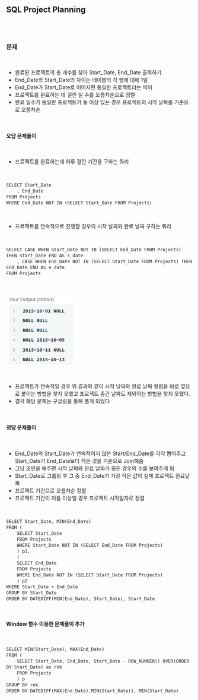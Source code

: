 ## **SQL Project Planning**

<br>
<br>

### **문제**

<br>

- 완료된 프로젝트의 총 개수를 찾아 Start_Date, End_Date 출력하기
- End_Date와 Start_Date의 차이는 테이블의 각 행에 대해 1일
- End_Date가 Start_Date로 이어지면 동일한 프로젝트라는 의미
- 프로젝트를 완료하는 데 걸린 일 수를 오름차순으로 정렬
- 완료 일수가 동일한 프로젝트가 둘 이상 있는 경우 프로젝트의 시작 날짜를 기준으로 오름차순

<br>

#### **오답 문제풀이**

<br>

- 프로젝트를 완료하는데 하루 걸린 기간을 구하는 쿼리

<br>

    SELECT Start_Date
        , End_Date
    FROM Projects
    WHERE End_Date NOT IN (SELECT Start_Date FROM Projects)

<br>

- 프로젝트를 연속적으로 진행할 경우의 시작 날짜와 완료 날짜 구하는 쿼리

<br>

    SELECT CASE WHEN Start_Date NOT IN (SELECT End_Date FROM Projects) THEN Start_Date END AS s_date
        , CASE WHEN End_Date NOT IN (SELECT Start_Date FROM Projects) THEN End_Date END AS e_date
    FROM Projects

<br>

![](2022-10-05-21-59-10.png)

<br>

- 프로젝트가 연속적일 경우 위 결과와 같이 시작 날짜와 완료 날짜 컬럼을 바로 옆으로 붙이는 방법을 찾지 못했고 프로젝트 중간 날짜도 제외하는 방법을 찾지 못했다.
- 결국 해당 문제는 구글링을 통해 풀게 되었다

<br>

#### **정답 문제풀이**

<br>

- End_Date와 Start_Date가 연속적이지 않은 Start/End_Date를 각각 뽑아주고 Start_Date가 End_Date보다 작은 것을 기준으로 Join해줌
- 그냥 조인을 해주면 시작 날짜와 완료 날짜가 모든 경우의 수를 보여주게 됨
- Start_Date로 그룹핑 후 그 중 End_Date가 가장 작은 값이 실제 프로젝트 완료날짜
- 프로젝트 기간으로 오름차순 정렬
- 프로젝트 기간이 이틀 이상일 경우 프로젝트 시작일자로 정렬

<br>

    SELECT Start_Date, MIN(End_Date)
    FROM (
        SELECT Start_Date 
        FROM Projects 
        WHERE Start_Date NOT IN (SELECT End_Date FROM Projects)
        ) p1,
        (
        SELECT End_Date
        FROM Projects
        WHERE End_Date NOT IN (SELECT Start_Date FROM Projects)
        ) p2
    WHERE Start_Date < End_Date
    GROUP BY Start_Date
    ORDER BY DATEDIFF(MIN(End_Date), Start_Date), Start_Date

<br>

#### **Window 함수 이용한 문제풀이 추가**

<br>

    SELECT MIN(Start_Date), MAX(End_Date)
    FROM (
        SELECT Start_Date, End_Date, Start_Date - ROW_NUMBER() OVER(ORDER BY Start_Date) as rnk
        FROM Projects
        ) p
    GROUP BY rnk
    ORDER BY DATEDIFF(MAX(End_Date),MIN(Start_Date)), MIN(Start_Date)